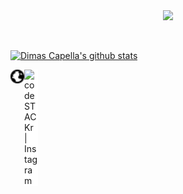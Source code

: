 <div align='center'>
  <img src="https://c.tenor.com/7tlM7VOBit8AAAAC/night-tutorials-indo-hanging-light.gif">
</div>

&nbsp;

[![Dimas Capella's github stats](https://github-readme-stats.vercel.app/api?username=dimascapella&count_private=true&include_all_commits=true&theme=radical)](https://google.com)

[<img align="left" alt="codeSTACKr.com" style="background-color: #fff" width="22px" src="https://raw.githubusercontent.com/iconic/open-iconic/master/svg/globe.svg" />][website]
[<img align="left" alt="codeSTACKr | Instagram" width="22px" style="background-color: #fff" src="https://cdn.jsdelivr.net/npm/simple-icons@v3/icons/instagram.svg" />][instagram]
<br />
<!-- This section you create this variables that are used above -->
[website]: https://dimascapella.github.io/personal-website/
[instagram]: https://www.instagram.com/dimascapella/
